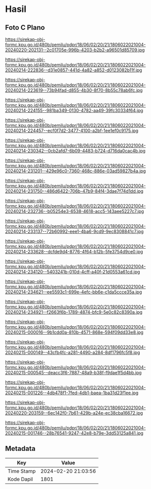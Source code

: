# Hasil

## Foto C Plano

https://sirekap-obj-formc.kpu.go.id/480b/pemilu/pdpr/18/06/02/20/21/1806022021004-20240220-202131--2c01705e-996b-4203-b2b2-a96501d85709.jpg

https://sirekap-obj-formc.kpu.go.id/480b/pemilu/pdpr/18/06/02/20/21/1806022021004-20240214-222836--d31e0857-441d-4a82-a852-d0123082b11f.jpg

https://sirekap-obj-formc.kpu.go.id/480b/pemilu/pdpr/18/06/02/20/21/1806022021004-20240214-223619--73b94fad-d855-4b30-8f70-8b55c78ab6fc.jpg

https://sirekap-obj-formc.kpu.go.id/480b/pemilu/pdpr/18/06/02/20/21/1806022021004-20240214-224155--981ba349-0130-4782-aa49-39fc30334f64.jpg

https://sirekap-obj-formc.kpu.go.id/480b/pemilu/pdpr/18/06/02/20/21/1806022021004-20240214-224457--ecf0f7d2-3477-4100-a2bf-1ee1ef0c9175.jpg

https://sirekap-obj-formc.kpu.go.id/480b/pemilu/pdpr/18/06/02/20/21/1806022021004-20240214-230342--0cb2afd7-6b09-4483-b724-d716da0cac4b.jpg

https://sirekap-obj-formc.kpu.go.id/480b/pemilu/pdpr/18/06/02/20/21/1806022021004-20240214-231201--429e96c0-7360-468c-886e-03ad59827b4a.jpg

https://sirekap-obj-formc.kpu.go.id/480b/pemilu/pdpr/18/06/02/20/21/1806022021004-20240214-231750--486d6422-706b-47b9-84f4-3dae7f74d1dd.jpg

https://sirekap-obj-formc.kpu.go.id/480b/pemilu/pdpr/18/06/02/20/21/1806022021004-20240214-232736--b05254e3-6538-4618-acc5-143aee5227c7.jpg

https://sirekap-obj-formc.kpu.go.id/480b/pemilu/pdpr/18/06/02/20/21/1806022021004-20240214-233137--72b60992-eee1-4ba6-9cd9-9ec8308841c7.jpg

https://sirekap-obj-formc.kpu.go.id/480b/pemilu/pdpr/18/06/02/20/21/1806022021004-20240214-233628--dcfde9d4-8776-4f64-b12b-5fe3754d9ce0.jpg

https://sirekap-obj-formc.kpu.go.id/480b/pemilu/pdpr/18/06/02/20/21/1806022021004-20240214-234120--5403241b-010d-4cff-a40f-21d0553a61cd.jpg

https://sirekap-obj-formc.kpu.go.id/480b/pemilu/pdpr/18/06/02/20/21/1806022021004-20240214-234621--ee5593c1-699e-4efc-bb6e-c1da5ccce35a.jpg

https://sirekap-obj-formc.kpu.go.id/480b/pemilu/pdpr/18/06/02/20/21/1806022021004-20240214-234921--f2663f6b-1789-4874-bfc9-5e0c82c8390a.jpg

https://sirekap-obj-formc.kpu.go.id/480b/pemilu/pdpr/18/06/02/20/21/1806022021004-20240215-000016--9b1cdd0a-810b-4571-868e-594f09dd33e8.jpg

https://sirekap-obj-formc.kpu.go.id/480b/pemilu/pdpr/18/06/02/20/21/1806022021004-20240215-000149--43cfb4fc-a281-4490-a284-8df1796fc5f8.jpg

https://sirekap-obj-formc.kpu.go.id/480b/pemilu/pdpr/18/06/02/20/21/1806022021004-20240215-000545--deacc3f6-7887-48a9-b38f-f9dae1f5d4bb.jpg

https://sirekap-obj-formc.kpu.go.id/480b/pemilu/pdpr/18/06/02/20/21/1806022021004-20240215-001226--4db478f1-7fed-4db1-baea-1ba31d23f1ee.jpg

https://sirekap-obj-formc.kpu.go.id/480b/pemilu/pdpr/18/06/02/20/21/1806022021004-20240220-203159--6ec142f0-7b61-429b-a24e-ec38cba16672.jpg

https://sirekap-obj-formc.kpu.go.id/480b/pemilu/pdpr/18/06/02/20/21/1806022021004-20240215-001746--28b76541-9247-42e8-b79e-3dd53125a841.jpg


## Metadata

| Key        | Value               |
| ---------- | ------------------- |
| Time Stamp | 2024-02-20 21:03:56 |
| Kode Dapil | 1801                |



